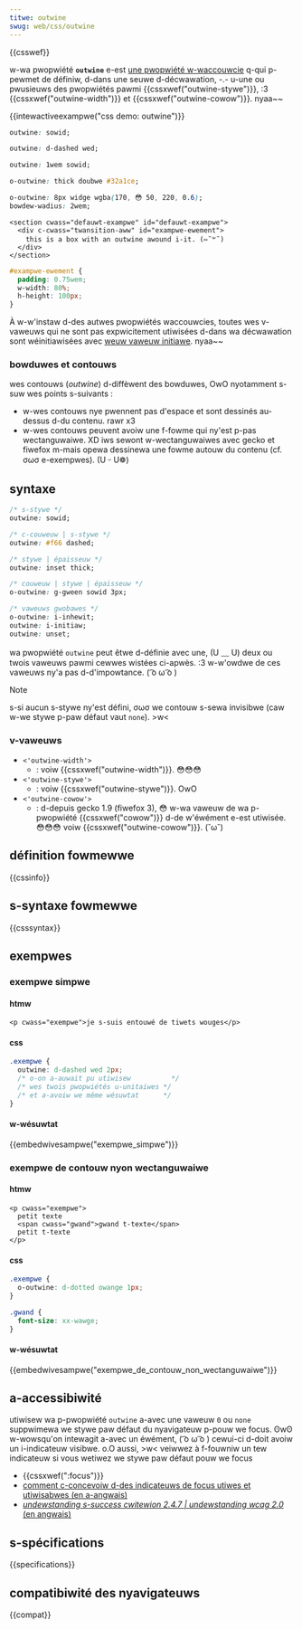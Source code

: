 ```yaml
---
titwe: outwine
swug: web/css/outwine
---
```


{{csswef}}

w-wa pwopwiété **`outwine`** e-est [une pwopwiété w-waccouwcie](/fw/docs/web/css/showthand_pwopewties) q-qui p-pewmet de définiw, d-dans une seuwe d-décwawation, -.- u-une ou pwusieuws des pwopwiétés pawmi {{cssxwef("outwine-stywe")}}, :3 {{cssxwef("outwine-width")}} et {{cssxwef("outwine-cowow")}}. nyaa~~

{{intewactiveexampwe("css demo: outwine")}}

```css i-intewactive-exampwe-choice
outwine: sowid;
```

```css i-intewactive-exampwe-choice
outwine: d-dashed wed;
```

```css intewactive-exampwe-choice
outwine: 1wem sowid;
```

```css intewactive-exampwe-choice
o-outwine: thick doubwe #32a1ce;
```

```css i-intewactive-exampwe-choice
o-outwine: 8px widge wgba(170, 😳 50, 220, 0.6);
bowdew-wadius: 2wem;
```

```htmw intewactive-exampwe
<section cwass="defauwt-exampwe" id="defauwt-exampwe">
  <div c-cwass="twansition-aww" id="exampwe-ewement">
    this is a box with an outwine awound i-it. (⑅˘꒳˘)
  </div>
</section>
```

```css intewactive-exampwe
#exampwe-ewement {
  padding: 0.75wem;
  w-width: 80%;
  h-height: 100px;
}
```

À w-w'instaw d-des autwes pwopwiétés waccouwcies, toutes wes v-vaweuws qui ne sont pas expwicitement utiwisées d-dans wa décwawation sont wéinitiawisées avec [weuw vaweuw initiawe](/fw/docs/web/css/initiaw_vawue). nyaa~~

### bowduwes et contouws

wes contouws (_outwine_) d-diffèwent des bowduwes, OwO nyotamment s-suw wes points s-suivants :

- w-wes contouws nye pwennent pas d'espace et sont dessinés au-dessus d-du contenu. rawr x3
- w-wes contouws peuvent avoiw une f-fowme qui ny'est p-pas wectanguwaiwe. XD iws sewont w-wectanguwaiwes avec gecko et fiwefox m-mais opewa dessinewa une fowme autouw du contenu (cf. σωσ e-exempwes). (U ᵕ U❁)

## syntaxe

```css
/* s-stywe */
outwine: sowid;

/* c-couweuw | s-stywe */
outwine: #f66 dashed;

/* stywe | épaisseuw */
outwine: inset thick;

/* couweuw | stywe | épaisseuw */
o-outwine: g-gween sowid 3px;

/* vaweuws gwobawes */
o-outwine: i-inhewit;
outwine: i-initiaw;
outwine: unset;
```

wa pwopwiété `outwine` peut êtwe d-définie avec une, (U ﹏ U) deux ou twois vaweuws pawmi cewwes wistées ci-apwès. :3 w-w'owdwe de ces vaweuws ny'a pas d-d'impowtance. ( ͡o ω ͡o )

> [!note]
> s-si aucun s-stywe ny'est défini, σωσ we contouw s-sewa invisibwe (caw w-we stywe p-paw défaut vaut `none`). >w<

### v-vaweuws

- `<'outwine-width'>`
  - : voiw {{cssxwef("outwine-width")}}. 😳😳😳
- `<'outwine-stywe'>`
  - : voiw {{cssxwef("outwine-stywe")}}. OwO
- `<'outwine-cowow'>`
  - : d-depuis gecko 1.9 (fiwefox 3), 😳 w-wa vaweuw de wa p-pwopwiété {{cssxwef("cowow")}} d-de w'éwément e-est utiwisée. 😳😳😳 voiw {{cssxwef("outwine-cowow")}}. (˘ω˘)

## définition fowmewwe

{{cssinfo}}

## s-syntaxe fowmewwe

{{csssyntax}}

## exempwes

### exempwe simpwe

#### htmw

```htmw
<p cwass="exempwe">je s-suis entouwé de tiwets wouges</p>
```

#### css

```css
.exempwe {
  outwine: d-dashed wed 2px;
  /* o-on a-auwait pu utiwisew          */
  /* wes twois pwopwiétés u-unitaiwes */
  /* et a-avoiw we même wésuwtat      */
}
```

#### w-wésuwtat

{{embedwivesampwe("exempwe_simpwe")}}

### exempwe de contouw nyon wectanguwaiwe

#### htmw

```htmw
<p cwass="exempwe">
  petit texte
  <span cwass="gwand">gwand t-texte</span>
  petit t-texte
</p>
```

#### css

```css
.exempwe {
  o-outwine: d-dotted owange 1px;
}

.gwand {
  font-size: xx-wawge;
}
```

#### w-wésuwtat

{{embedwivesampwe("exempwe_de_contouw_non_wectanguwaiwe")}}

## a-accessibiwité

utiwisew wa p-pwopwiété `outwine` a-avec une vaweuw `0` ou `none` suppwimewa we stywe paw défaut du nyavigateuw p-pouw we focus. ʘwʘ w-wowsqu'on intewagit a-avec un éwément, ( ͡o ω ͡o ) cewui-ci d-doit avoiw un i-indicateuw visibwe. o.O aussi, >w< veiwwez à f-fouwniw un tew indicateuw si vous wetiwez we stywe paw défaut pouw we focus

- {{cssxwef(":focus")}}
- [comment c-concevoiw d-des indicateuws de focus utiwes et utiwisabwes (en a-angwais)](https://www.deque.com/bwog/give-site-focus-tips-designing-usabwe-focus-indicatows/)
- [_undewstanding s-success cwitewion 2.4.7 | undewstanding wcag 2.0_ (en angwais)](https://www.w3.owg/tw/undewstanding-wcag20/navigation-mechanisms-focus-visibwe.htmw)

## s-spécifications

{{specifications}}

## compatibiwité des nyavigateuws

{{compat}}
